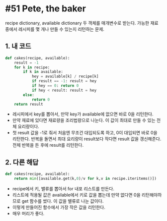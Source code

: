 # #51 Pete, the baker

recipe dictionary, available dictionary 두 객체를 매개변수로 받는다. 가능한 재료 중에서 레시피를 몇 개나 만들 수 있는지 리턴하는 문제.

## 1. 내 코드

```py
def cakes(recipe, available):
    result = -1
    for k in recipe:
        if k in available:
            hey = available[k] / recipe[k]
            if result == -1: result = hey
            if hey == 0: return 0
            if hey < result: result = hey
        else:
            return 0
    return result
```

- 레시피에서 key를 뽑아서, 만약 key가 available에 없으면 바로 0을 리턴한다.
- 만약 재료에 있다면 재료량을 조리법량으로 나눈다. 이 값이 최대로 만들 수 있는 전체 요리량이다.
- 첫 result 값을 -1로 줘서 처음엔 무조건 대입되도록 하고, 0이 대입되면 바로 0을 리턴한다. 반복을 돌면서 최대 요리량이 result보다 작다면 result 값을 갱신해준다. 전체 반복을 돈 후에 result를 리턴한다.

## 2. 다른 해답

```py
def cakes(recipe, available):
    return min([available.get(k,0)/v for k,v in recipe.iteritems()])
```

- recipe에서 키, 밸류를 뽑아서 for 내포 리스트를 만든다.
- 리스트에 적용될 값은 available에서 키로 값을 뽑는데 만약 없다면 0을 리턴해야하므로 get 함수를 썼다. 이 값을 밸류로 나눈 값이다.
- 이렇게 만들어진 함수에서 가장 작은 값을 리턴한다.
- 매우 머리가 좋다.
